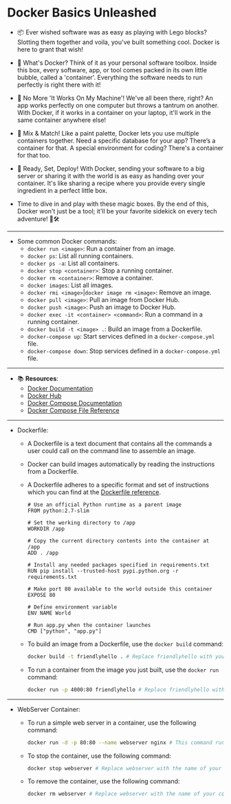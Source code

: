 # Docker Basics Unleashed

- 📦 Ever wished software was as easy as playing with Lego blocks? Slotting them together and voila, you've built something cool. Docker is here to grant that wish!

- 🐳 What's Docker? Think of it as your personal software toolbox. Inside this box, every software, app, or tool comes packed in its own little bubble, called a 'container'. Everything the software needs to run perfectly is right there with it!

- 🔄 No More 'It Works On My Machine'! We've all been there, right? An app works perfectly on one computer but throws a tantrum on another. With Docker, if it works in a container on your laptop, it'll work in the same container anywhere else!

- 🎨 Mix & Match! Like a paint palette, Docker lets you use multiple containers together. Need a specific database for your app? There’s a container for that. A special environment for coding? There's a container for that too.

- 🚀 Ready, Set, Deploy! With Docker, sending your software to a big server or sharing it with the world is as easy as handing over your container. It's like sharing a recipe where you provide every single ingredient in a perfect little box.

- Time to dive in and play with these magic boxes. By the end of this, Docker won't just be a tool; it'll be your favorite sidekick on every tech adventure! 🌟🛠

---

- Some common Docker commands:
  - `docker run <image>`: Run a container from an image.
  - `docker ps`: List all running containers.
  - `docker ps -a`: List all containers.
  - `docker stop <container>`: Stop a running container.
  - `docker rm <container>`: Remove a container.
  - `docker images`: List all images.
  - `docker rmi <image>`|`docker image rm <image>`: Remove an image.
  - `docker pull <image>`: Pull an image from Docker Hub.
  - `docker push <image>`: Push an image to Docker Hub.
  - `docker exec -it <container> <command>`: Run a command in a running container.
  - `docker build -t <image> .`: Build an image from a Dockerfile.
  - `docker-compose up`: Start services defined in a `docker-compose.yml` file.
  - `docker-compose down`: Stop services defined in a `docker-compose.yml` file.

---

- 📚 **Resources**:
  - [Docker Documentation](https://docs.docker.com/)
  - [Docker Hub](https://hub.docker.com/)
  - [Docker Compose Documentation](https://docs.docker.com/compose/)
  - [Docker Compose File Reference](https://docs.docker.com/compose/compose-file/)

---

- Dockerfile:

    - A Dockerfile is a text document that contains all the commands a user could call on the command line to assemble an image.
    - Docker can build images automatically by reading the instructions from a Dockerfile.
    - A Dockerfile adheres to a specific format and set of instructions which you can find at the [Dockerfile reference](https://docs.docker.com/engine/reference/builder/).

        ```Docker
        # Use an official Python runtime as a parent image
        FROM python:2.7-slim

        # Set the working directory to /app
        WORKDIR /app

        # Copy the current directory contents into the container at /app
        ADD . /app

        # Install any needed packages specified in requirements.txt
        RUN pip install --trusted-host pypi.python.org -r requirements.txt

        # Make port 80 available to the world outside this container
        EXPOSE 80

        # Define environment variable
        ENV NAME World

        # Run app.py when the container launches
        CMD ["python", "app.py"]
        ```

    - To build an image from a Dockerfile, use the `docker build` command:

        ```bash
        docker build -t friendlyhello . # Replace friendlyhello with your desired image name
        ```

    - To run a container from the image you just built, use the `docker run` command:

        ```bash
        docker run -p 4000:80 friendlyhello # Replace friendlyhello with the image name you used, here 4000 and 80 are the host and container ports respectively, meaning you can access the app at http://localhost:4000
        ```

---

- WebServer Container:

    - To run a simple web server in a container, use the following command:

        ```bash
        docker run -d -p 80:80 --name webserver nginx # This command runs the nginx web server in a container, -d flag runs the container in detached mode, -p flag maps port 80 of the host to port 80 of the container, --name flag assigns a name to the container, you can access the web server at http://localhost or http://localhost:80, where you'll see the default nginx welcome page
        ```

    - To stop the container, use the following command:

        ```bash
        docker stop webserver # Replace webserver with the name of your container
        ```

    - To remove the container, use the following command:

        ```bash
        docker rm webserver # Replace webserver with the name of your container
        ```